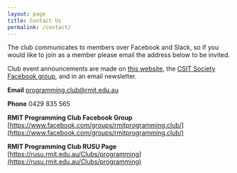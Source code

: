 ```yaml
---
layout: page
title: Contact Us
permalink: /contact/
---
```


The club communicates to members over Facebook and Slack, so if you would like to join as a member please email the address below to be invited.

Club event announcements are made on [this website](http://rmitprogramming.club), the [CSIT Society Facebook group](https://www.facebook.com/groups/rmit.ases/), and in an email newsletter.


**Email** 
[programming.club@rmit.edu.au](mailto:programming.club@rmit.edu.au)

**Phone** 
0429 835 565

**RMIT Programming Club Facebook Group** 
[https://www.facebook.com/groups/rmitprogramming.club/](https://www.facebook.com/groups/rmitprogramming.club/)

**RMIT Programming Club RUSU Page** 
[https://rusu.rmit.edu.au/Clubs/programming](https://rusu.rmit.edu.au/Clubs/programming)